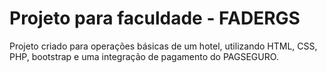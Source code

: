 # Projeto para faculdade - FADERGS

Projeto criado para operações básicas de um hotel, utilizando HTML, CSS, PHP, bootstrap e uma integração de pagamento do PAGSEGURO.
